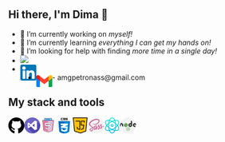 ## **Hi there, I'm Dima** 👋

+ 🔭 I’m currently working on *myself!*
+ 🌱 I’m currently learning *everything I can get my hands on!*
+ 🤔 I’m looking for help with finding *more time in a single day!*
+ ![](https://img.shields.io/endpoint?label=linkedin&logo=linkedin&style=flat-square&url=https%3A%2F%2Fwww.linkedin.com%2Fin%2Fdima-tytenko-a5b26a21b%2F)
+ <a href="https://www.linkedin.com/in/dima-tytenko-a5b26a21b/"><img align="left" alt="linkedin" width="32px" src="./icons/linkedin.png" />
+ <a/>
  <img align="left" alt="gmail" width="32px" src="./icons/gmail.png" /> - amgpetronass@gmail.com


## My stack and tools

<img align="left" alt="github" width="32px" src="./icons/github.png" />
<img align="left" alt="visual-studio" width="32px" src="./icons/visual-studio.png" />
<img align="left" alt="html5" width="32px" src="./icons/free-icon-html-5-2535518.png" />
<img align="left" alt="css" width="32px" src="./icons/css.png" />
<img align="left" alt="java-script" width="32px" src="./icons/java-script.png" />
<img align="left" alt="sass" width="32px" src="./icons/sass.png" />
<img align="left" alt="physics" width="32px" src="./icons/physics.png" />
<img align="left" alt="node" width="32px" src="./icons/nodejs.png" />
